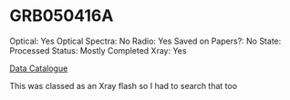 # GRB050416A

Optical: Yes
Optical Spectra: No
Radio: Yes
Saved on Papers?: No
State: Processed
Status: Mostly Completed
Xray: Yes

[Data Catalogue](GRB050416A%200580ad9396124d45957042147ee88e8e/Data%20Catalogue%200b60543c2df24554a5c1121c4196b29c.md)

This was classed as an Xray flash so I had to search that too